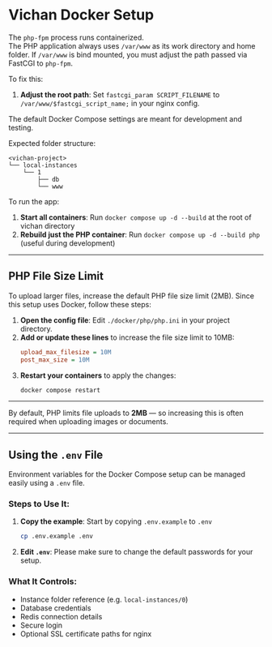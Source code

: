 # Vichan Docker Setup

The `php-fpm` process runs containerized.  
The PHP application always uses `/var/www` as its work directory and home folder. If `/var/www` is bind mounted, you must adjust the path passed via FastCGI to `php-fpm`.

To fix this:
1. **Adjust the root path**: Set `fastcgi_param SCRIPT_FILENAME` to `/var/www/$fastcgi_script_name;` in your nginx config.

The default Docker Compose settings are meant for development and testing.

Expected folder structure:
```
<vichan-project>
└── local-instances
    └── 1
        ├── db
        └── www
```

To run the app:
1. **Start all containers**: Run `docker compose up -d --build` at the root of vichan directory
2. **Rebuild just the PHP container**: Run `docker compose up -d --build php` (useful during development)

---

## PHP File Size Limit

To upload larger files, increase the default PHP file size limit (2MB). Since this setup uses Docker, follow these steps:

1. **Open the config file**: Edit `./docker/php/php.ini` in your project directory.
2. **Add or update these lines** to increase the file size limit to 10MB:
   ```ini
   upload_max_filesize = 10M
   post_max_size = 10M
   ```
3. **Restart your containers** to apply the changes:
   ```bash
   docker compose restart
   ```

---

By default, PHP limits file uploads to **2MB** — so increasing this is often required when uploading images or documents.

---

## Using the `.env` File

Environment variables for the Docker Compose setup can be managed easily using a `.env` file.

### Steps to Use It:
1. **Copy the example**: Start by copying `.env.example` to `.env`
   ```bash
   cp .env.example .env
   ```
2. **Edit `.env`**: Please make sure to change the default passwords for your setup.

### What It Controls:
- Instance folder reference (e.g. `local-instances/0`)
- Database credentials
- Redis connection details
- Secure login
- Optional SSL certificate paths for nginx
